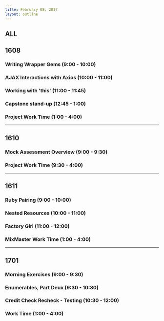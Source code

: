 ```yaml
---
title: February 08, 2017
layout: outline
---
```


## ALL

## 1608

### Writing Wrapper Gems (9:00 - 10:00)

### AJAX Interactions with Axios (10:00 - 11:00)

### Working with 'this' (11:00 - 11:45)

### Capstone stand-up (12:45 - 1:00)

### Project Work Time (1:00 - 4:00)


***

## 1610

### Mock Assessment Overview (9:00 - 9:30)

### Project Work Time (9:30 - 4:00)

***

## 1611

### Ruby Pairing (9:00 - 10:00)

### Nested Resources (10:00 - 11:00)

### Factory Girl (11:00 - 12:00)

### MixMaster Work Time (1:00 - 4:00)

***

## 1701

### Morning Exercises (9:00 - 9:30)

### Enumerables, Part Deux (9:30 - 10:30)

### Credit Check Recheck - Testing (10:30 - 12:00)

### Work Time (1:00 - 4:00)

